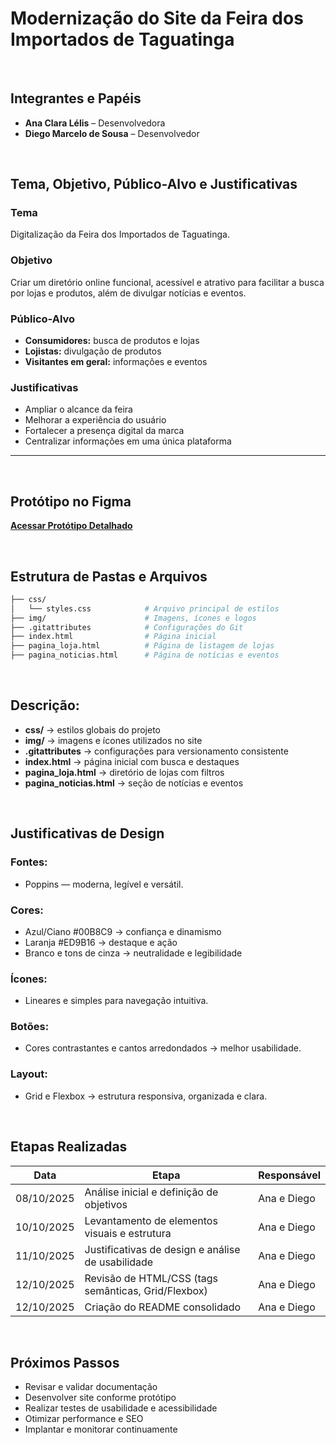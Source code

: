 # Modernização do Site da Feira dos Importados de Taguatinga  

<br>

## Integrantes e Papéis
- **Ana Clara Lélis** – Desenvolvedora  
- **Diego Marcelo de Sousa** – Desenvolvedor  



<br>

## Tema, Objetivo, Público-Alvo e Justificativas  

### **Tema**  
Digitalização da Feira dos Importados de Taguatinga.  

### **Objetivo**  
Criar um diretório online funcional, acessível e atrativo para facilitar a busca por lojas e produtos, além de divulgar notícias e eventos.  

### **Público-Alvo**  
- **Consumidores:** busca de produtos e lojas  
- **Lojistas:** divulgação de produtos  
- **Visitantes em geral:** informações e eventos  

### **Justificativas**  
- Ampliar o alcance da feira  
- Melhorar a experiência do usuário  
- Fortalecer a presença digital da marca  
- Centralizar informações em uma única plataforma  

---
<br>

## Protótipo no Figma  
[**Acessar Protótipo Detalhado**](https://www.figma.com/design/k7QkSJmKcwijSkJKu7ek7H/Prototipo-Site?node-id=0-1&p=f&t=3SYhpRjURF8qGkYw-0)  


<br>

## Estrutura de Pastas e Arquivos  

```bash
├── css/
│   └── styles.css            # Arquivo principal de estilos
├── img/                      # Imagens, ícones e logos
├── .gitattributes            # Configurações do Git
├── index.html                # Página inicial
├── pagina_loja.html          # Página de listagem de lojas
├── pagina_noticias.html      # Página de notícias e eventos
````
<br>

## Descrição:
- **css/** → estilos globais do projeto
- **img/** → imagens e ícones utilizados no site
- **.gitattributes** → configurações para versionamento consistente
- **index.html** → página inicial com busca e destaques
- **pagina_loja.html** → diretório de lojas com filtros
- **pagina_noticias.html** → seção de notícias e eventos


<br>

## Justificativas de Design
### **Fontes:**  
- Poppins — moderna, legível e versátil.  
### **Cores:**  
- Azul/Ciano #00B8C9 → confiança e dinamismo
- Laranja #ED9B16 → destaque e ação
- Branco e tons de cinza → neutralidade e legibilidade
### **Ícones:**  
- Lineares e simples para navegação intuitiva.
### **Botões:**  
- Cores contrastantes e cantos arredondados → melhor usabilidade.
### **Layout:**  
- Grid e Flexbox → estrutura responsiva, organizada e clara.

<br>

## Etapas Realizadas  

| Data        | Etapa                                                                                 | Responsável  |
|-------------|---------------------------------------------------------------------------------------|--------------|
| 08/10/2025  | Análise inicial e definição de objetivos                                              | Ana e Diego  |
| 10/10/2025  | Levantamento de elementos visuais e estrutura                                         | Ana e Diego  |
| 11/10/2025  | Justificativas de design e análise de usabilidade                                     | Ana e Diego  |
| 12/10/2025  | Revisão de HTML/CSS (tags semânticas, Grid/Flexbox)                                   | Ana e Diego  |
| 12/10/2025  | Criação do README consolidado                                                         | Ana e Diego  |

<br>

## Próximos Passos
- Revisar e validar documentação
- Desenvolver site conforme protótipo
- Realizar testes de usabilidade e acessibilidade
- Otimizar performance e SEO
- Implantar e monitorar continuamente
